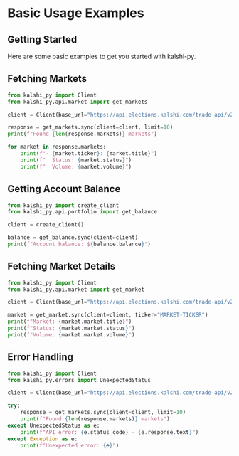 # Basic Usage Examples

## Getting Started

Here are some basic examples to get you started with kalshi-py.

## Fetching Markets

```python
from kalshi_py import Client
from kalshi_py.api.market import get_markets

client = Client(base_url="https://api.elections.kalshi.com/trade-api/v2")

response = get_markets.sync(client=client, limit=10)
print(f"Found {len(response.markets)} markets")

for market in response.markets:
    print(f"- {market.ticker}: {market.title}")
    print(f"  Status: {market.status}")
    print(f"  Volume: {market.volume}")
```

## Getting Account Balance

```python
from kalshi_py import create_client
from kalshi_py.api.portfolio import get_balance

client = create_client()

balance = get_balance.sync(client=client)
print(f"Account balance: ${balance.balance}")
```

## Fetching Market Details

```python
from kalshi_py import Client
from kalshi_py.api.market import get_market

client = Client(base_url="https://api.elections.kalshi.com/trade-api/v2")

market = get_market.sync(client=client, ticker="MARKET-TICKER")
print(f"Market: {market.market.title}")
print(f"Status: {market.market.status}")
print(f"Volume: {market.market.volume}")
```

## Error Handling

```python
from kalshi_py import Client
from kalshi_py.errors import UnexpectedStatus

client = Client(base_url="https://api.elections.kalshi.com/trade-api/v2")

try:
    response = get_markets.sync(client=client, limit=10)
    print(f"Found {len(response.markets)} markets")
except UnexpectedStatus as e:
    print(f"API error: {e.status_code} - {e.response.text}")
except Exception as e:
    print(f"Unexpected error: {e}")
```
